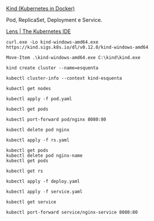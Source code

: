 [Kind (Kubernetes in Docker)](https://kind.sigs.k8s.io/)

Pod, ReplicaSet, Deployment e Service.

[Lens | The Kubernetes IDE](https://k8slens.dev/)

```
curl.exe -Lo kind-windows-amd64.exe https://kind.sigs.k8s.io/dl/v0.12.0/kind-windows-amd64
```

```
Move-Item .\kind-windows-amd64.exe C:\kind\kind.exe
```

```
kind create cluster --name=esquenta
```

```
kubectl cluster-info --context kind-esquenta
```

```
kubectl get nodes
```

```
kubectl apply -f pod.yaml
```

```
kubectl get pods
```

```
kubectl port-forward pod/nginx 8080:80
```

```
kubectl delete pod nginx
```

```
kubectl apply -f rs.yaml
```

```
kubectl get pods
kubectl delete pod nginx-name
kubectl get pods
```

```
kubectl get rs
```

```
kubectl apply -f deploy.yaml
```

```
kubectl apply -f service.yaml
```

```
kubectl get service
```

```
kubectl port-forward service/nginx-service 8080:80
```